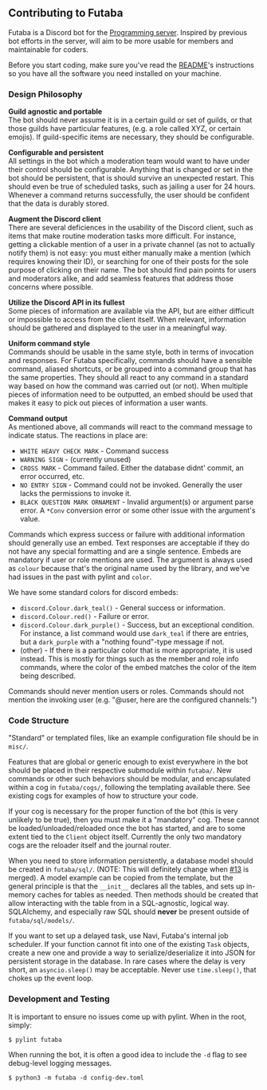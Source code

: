 ## Contributing to Futaba
Futaba is a Discord bot for the [Programming server](https://discord.gg/010z0Kw1A9ql5c1Qe). Inspired by previous bot efforts in the server, will aim to be more usable for members and maintainable for coders.

Before you start coding, make sure you've read the [README](README)'s instructions so you have all the software you need installed on your machine.

### Design Philosophy
**Guild agnostic and portable**  
The bot should never assume it is in a certain guild or set of guilds, or that those guilds have particular features, (e.g. a role called XYZ, or certain emojis). If guild-specific items are necessary, they should be configurable.

**Configurable and persistent**  
All settings in the bot which a moderation team would want to have under their control should be configurable. Anything that is changed or set in the bot should be persistent, that is should survive an unexpected restart. This should even be true of scheduled tasks, such as jailing a user for 24 hours. Whenever a command returns successfully, the user should be confident that the data is durably stored.

**Augment the Discord client**  
There are several deficiences in the usability of the Discord client, such as items that make routine moderation tasks more difficult. For instance, getting a clickable mention of a user in a private channel (as not to actually notify them) is not easy: you must either manually make a mention (which requires knowing their ID), or searching for one of their posts for the sole purpose of clicking on their name. The bot should find pain points for users and moderators alike, and add seamless features that address those concerns where possible.

**Utilize the Discord API in its fullest**  
Some pieces of information are available via the API, but are either difficult or impossible to access from the client itself. When relevant, information should be gathered and displayed to the user in a meaningful way.

**Uniform command style**  
Commands should be usable in the same style, both in terms of invocation and responses. For Futaba specifically, commands should have a sensible command, aliased shortcuts, or be grouped into a command group that has the same properties. They should all react to any command in a standard way based on how the command was carried out (or not). When multiple pieces of information need to be outputted, an embed should be used that makes it easy to pick out pieces of information a user wants.

**Command output**  
As mentioned above, all commands will react to the command message to indicate status. The reactions in place are:
* `WHITE HEAVY CHECK MARK` - Command success
* `WARNING SIGN` - (currently unused)
* `CROSS MARK` - Command failed. Either the database didnt' commit, an error occurred, etc.
* `NO ENTRY SIGN` - Command could not be invoked. Generally the user lacks the permissions to invoke it.
* `BLACK QUESTION MARK ORNAMENT` - Invalid argument(s) or argument parse error. A `*Conv` conversion error or some other issue with the argument's value.

Commands which express success or failure with additional information should generally use an embed. Text responses are acceptable if they do not have any special formatting and are a single sentence. Embeds are mandatory if user or role mentions are used. The argument is always used as `colour` because that's the original name used by the library, and we've had issues in the past with pylint and `color`.

We have some standard colors for discord embeds:
* `discord.Colour.dark_teal()` - General success or information.
* `discord.Colour.red()` - Failure or error.
* `discord.Colour.dark_purple()` - Success, but an exceptional condition. For instance, a list command would use `dark_teal` if there are entries, but a `dark_purple` with a "nothing found"-type message if not.
* (other) - If there is a particular color that is more appropriate, it is used instead. This is mostly for things such as the member and role info commands, where the color of the embed matches the color of the item being described.

Commands should never mention users or roles. Commands should not mention the invoking user (e.g. "@user, here are the configured channels:")

### Code Structure
"Standard" or templated files, like an example configuration file should be in `misc/`.

Features that are global or generic enough to exist everywhere in the bot should be placed in their respective submodule within `futaba/`. New commands or other such behaviors should be modular, and encapsulated within a cog in `futaba/cogs/`, following the templating available there. See existing cogs for examples of how to structure your code.

If your cog is necessary for the proper function of the bot (this is very unlikely to be true), then you must make it a "mandatory" cog. These cannot be loaded/unloaded/reloaded once the bot has started, and are to some extent tied to the `Client` object itself. Currently the only two mandatory cogs are the reloader itself and the journal router.

When you need to store information persistently, a database model should be created in `futaba/sql/`. (NOTE: This will definitely change when [#13](https://github.com/strinking/futaba/issues/13) is merged). A model example can be copied from the template, but the general principle is that the `__init__` declares all the tables, and sets up in-memory caches for tables as needed. Then methods should be created that allow interacting with the table from in a SQL-agnostic, logical way. SQLAlchemy, and especially raw SQL should **never** be present outside of `futaba/sql/models/`.

If you want to set up a delayed task, use Navi, Futaba's internal job scheduler. If your function cannot fit into one of the existing `Task` objects, create a new one and provide a way to serialize/deserialize it into JSON for persistent storage in the database. In rare cases where the delay is very short, an `asyncio.sleep()` may be acceptable. Never use `time.sleep()`, that chokes up the event loop.

### Development and Testing
It is important to ensure no issues come up with pylint. When in the root, simply:
```
$ pylint futaba
```

When running the bot, it is often a good idea to include the `-d` flag to see debug-level logging messages.
```
$ python3 -m futaba -d config-dev.toml
```
